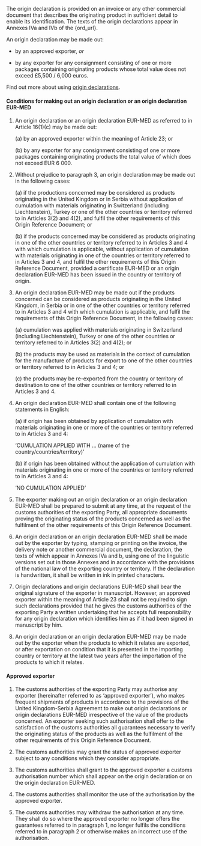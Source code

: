 The origin declaration is provided on an invoice or any other commercial document that describes the originating product in sufficient detail to enable its identification. The texts of the origin declarations appear in Annexes IVa and IVb of the {ord_url}.

An origin declaration may be made out:

- by an approved exporter, _or_

- by any exporter for any consignment consisting of one or more packages containing originating products whose total value does not exceed £5,500 / 6,000 euros.

Find out more about using [origin declarations](https://www.gov.uk/guidance/get-proof-of-origin-for-your-goods#origin-declaration).

#### Conditions for making out an origin declaration or an origin declaration EUR-MED

1. An origin declaration or an origin declaration EUR-MED as referred to in Article 16(1)(c) may be made out:

    (a) by an approved exporter within the meaning of Article 23; or

    (b) by any exporter for any consignment consisting of one or more packages containing originating products the total value of which does not exceed EUR 6 000.

2. Without prejudice to paragraph 3, an origin declaration may be made out in the following cases:

    (a) if the productions concerned may be considered as products originating in the United Kingdom or in Serbia without application of cumulation with materials originating in Switzerland (including Liechtenstein), Turkey or one of the other countries or territory referred to in Articles 3(2) and 4(2), and fulfil the other requirements of this Origin Reference Document; or 

    (b) if the products concerned may be considered as products originating in one of the other countries or territory referred to in Articles 3 and 4 with which cumulation is applicable, without application of cumulation with materials originating in one of the countries or territory referred to in Articles 3 and 4, and fulfil the other requirements of this Origin Reference Document, provided a certificate EUR-MED or an origin declaration EUR-MED has been issued in the country or territory of origin.
 
3. An origin declaration EUR-MED may be made out if the products concerned can be considered as products originating in the United Kingdom, in Serbia or in one of the other countries or territory referred to in Articles 3 and 4 with which cumulation is applicable, and fulfil the requirements of this Origin Reference Document, in the following cases:

    (a) cumulation was applied with materials originating in Switzerland (including Liechtenstein), Turkey or one of the other countries or territory referred to in Articles 3(2) and 4(2); or 

    (b) the products may be used as materials in the context of cumulation for the manufacture of products for export to one of the other countries or territory referred to in Articles 3 and 4; or

    (c) the products may be re-exported from the country or territory of destination to one of the other countries or territory referred to in Articles 3 and 4.

4. An origin declaration EUR-MED shall contain one of the following statements in English:

    (a) if origin has been obtained by application of cumulation with materials originating in one or more of the countries or territory referred to in Articles 3 and 4:

    ‘CUMULATION APPLIED WITH …  (name of the country/countries/territory)’

    (b) if origin has been obtained without the application of cumulation with materials originating in one or more of the countries or territory referred to in Articles 3 and 4:

    ‘NO CUMULATION APPLIED’

5. The exporter making out an origin declaration or an origin declaration EUR-MED shall be prepared to submit at any time, at the request of the customs authorities of the exporting Party, all appropriate documents proving the originating status of the products concerned as well as the fulfilment of the other requirements of this Origin Reference Document.

6. An origin declaration or an origin declaration EUR-MED shall be made out by the exporter by typing, stamping or printing on the invoice, the delivery note or another commercial document, the declaration, the texts of which appear in Annexes IVa and b, using one of the linguistic versions set out in those Annexes and in accordance with the provisions of the national law of the exporting country or territory. If the declaration is handwritten, it shall be written in ink in printed characters.

7. Origin declarations and origin declarations EUR-MED shall bear the original signature of the exporter in manuscript. However, an approved exporter within the meaning of Article 23 shall not be required to sign such declarations provided that he gives the customs authorities of the exporting Party a written undertaking that he accepts full responsibility for any origin declaration which identifies him as if it had been signed in manuscript by him.

8. An origin declaration or an origin declaration EUR-MED may be made out by the exporter when the products to which it relates are exported, or after exportation on condition that it is presented in the importing country or territory at the latest two years after the importation of the products to which it relates.

#### Approved exporter

1. The customs authorities of the exporting Party may authorise any exporter (hereinafter referred to as ‘approved exporter’), who makes frequent shipments of products in accordance to the provisions of the United Kingdom-Serbia Agreement to make out origin declarations or origin declarations EUR-MED irrespective of the value of the products concerned. An exporter seeking such authorisation shall offer to the satisfaction of the customs authorities all guarantees necessary to verify the originating status of the products as well as the fulfilment of the other requirements of this Origin Reference Document.

2. The customs authorities may grant the status of approved exporter subject to any conditions which they consider appropriate.

3. The customs authorities shall grant to the approved exporter a customs authorisation number which shall appear on the origin declaration or on the origin declaration EUR-MED.

4. The customs authorities shall monitor the use of the authorisation by the approved exporter.

5. The customs authorities may withdraw the authorisation at any time. They shall do so where the approved exporter no longer offers the guarantees referred to in paragraph 1, no longer fulfils the conditions referred to in paragraph 2 or otherwise makes an incorrect use of the authorisation.
